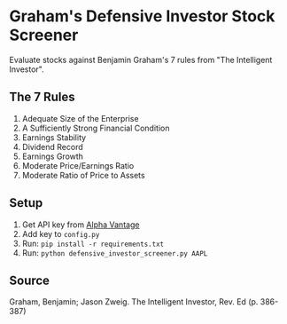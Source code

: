 # Graham's Defensive Investor Stock Screener

Evaluate stocks against Benjamin Graham's 7 rules from "The Intelligent Investor".

## The 7 Rules

1. Adequate Size of the Enterprise
2. A Sufficiently Strong Financial Condition
3. Earnings Stability
4. Dividend Record 
5. Earnings Growth
6. Moderate Price/Earnings Ratio
7. Moderate Ratio of Price to Assets

## Setup

1. Get API key from [Alpha Vantage](https://www.alphavantage.co/support/#api-key)
2. Add key to `config.py`
3. Run: `pip install -r requirements.txt`
4. Run: `python defensive_investor_screener.py AAPL`

## Source

Graham, Benjamin; Jason Zweig. The Intelligent Investor, Rev. Ed (p. 386-387)
